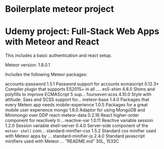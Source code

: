 # Boilerplate meteor project
# Udemy project: Full-Stack Web Apps with Meteor and React

This includes a basic authentication and react setup.

Meteor version: 1.8.0.1

Includes the following Meteor packages:

accounts-password      1.5.1  Password support for accounts
ecmascript             0.12.3* Compiler plugin that supports ES2015+ in all ....
es5-shim               4.8.0  Shims and polyfills to improve ECMAScript 5 sup...
fourseven:scss         4.10.0  Style with attitude. Sass and SCSS support for...
meteor-base            1.4.0  Packages that every Meteor app needs
mobile-experience      1.0.5  Packages for a great mobile user experience
mongo                  1.6.0  Adaptor for using MongoDB and Minimongo over DDP
react-meteor-data      0.2.16  React higher-order component for reactively tr...
reactive-var           1.0.11  Reactive variable
session                1.2.0  Session variable
shell-server           0.4.0  Server-side component of the `meteor shell` com...
standard-minifier-css  1.5.2  Standard css minifier used with Meteor apps by ...
standard-minifier-js   2.4.0  Standard javascript minifiers used with Meteor ...
"README.md" 30L, 1533C

